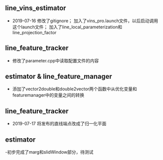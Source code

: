 ## line_vins_estimator
- 2019-07-16 
修改了gitignore；
加入了vins_pro.launch文件，以后启动调用这个launch文件；
加入了line_local_parameterization和line_projection_factor

## line_feature_tracker
- 修改了parameter.cpp中读取配置文件的内容

## estimator & line_feature_manager
- 添加了vector2double和double2vector两个函数中从优化变量和featuremanager中的变量之间的转换

## line_feature_tracker
- 2019-07-17
将发布的直线端点改成了归一化平面

## estimator
-初步完成了marg和slidWindow部分，待测试 

